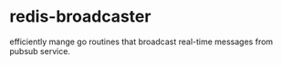 # redis-broadcaster
 efficiently mange go routines that broadcast real-time messages from pubsub service. 
